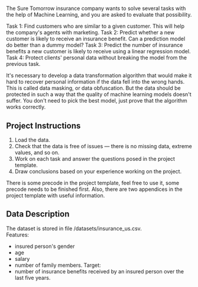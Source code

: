 #
The Sure Tomorrow insurance company wants to solve several tasks with the help of Machine Learning, and you are asked to evaluate that possibility.

Task 1: Find customers who are similar to a given customer. This will help the company's agents with marketing.
Task 2: Predict whether a new customer is likely to receive an insurance benefit. Can a prediction model do better than a dummy model?
Task 3: Predict the number of insurance benefits a new customer is likely to receive using a linear regression model.
Task 4: Protect clients' personal data without breaking the model from the previous task.

It's necessary to develop a data transformation algorithm that would make it hard to recover personal information if the data fell into the wrong hands. This is called data masking, or data obfuscation. But the data should be protected in such a way that the quality of machine learning models doesn't suffer. You don't need to pick the best model, just prove that the algorithm works correctly.
## Project Instructions
1. Load the data.
2. Check that the data is free of issues — there is no missing data, extreme values, and so on.
3. Work on each task and answer the questions posed in the project template.
4. Draw conclusions based on your experience working on the project.

There is some precode in the project template, feel free to use it, some precode needs to be finished first. Also, there are two appendices in the project template with useful information.

## Data Description
The dataset is stored in file /datasets/insurance_us.csv.  
Features:  
- insured person's gender
- age
- salary
- number of family members.
Target:  
- number of insurance benefits received by an insured person over the last five years.
